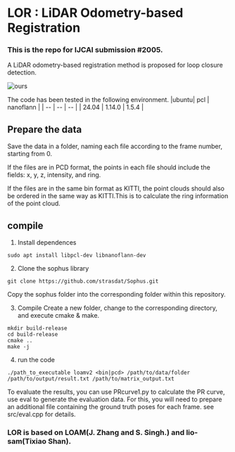 # LOR : LiDAR Odometry-based Registration
### This is the repo for IJCAI submission #2005.

A LiDAR odometry-based registration method is proposed for loop closure detection.

![ours](doc/2025-01-17T12_35_08.898Z-139132.gif)

The code has been tested in the following environment.
|ubuntu| pcl | nanoflann |
| -- | -- | -- | 
| 24.04 | 1.14.0 | 1.5.4 |

## Prepare the data

Save the data in a folder, naming each file according to the frame number, starting from 0.

If the files are in PCD format, the points in each file should include the fields: x, y, z, intensity, and ring.

If the files are in the same bin format as KITTI, the point clouds should also be ordered in the same way as KITTI.This is to calculate the ring information of the point cloud.


## compile

1. Install dependences
``` shell
sudo apt install libpcl-dev libnanoflann-dev
```
2. Clone the sophus library
``` shell
git clone https://github.com/strasdat/Sophus.git
```
Copy the sophus folder into the corresponding folder within this repository.

3. Compile
Create a new folder, change to the corresponding directory, and execute cmake & make.
``` shell
mkdir build-release
cd build-release
cmake ..
make -j
```

4. run the code

``` shell
./path_to_executable loamv2 <bin|pcd> /path/to/data/folder /path/to/output/result.txt /path/to/matrix_output.txt
```

To evaluate the results, you can use PRcurve1.py to calculate the PR curve, use eval to generate the evaluation data.
For this, you will need to prepare an additional file containing the ground truth poses for each frame. see src/eval.cpp for details.


### LOR is based on LOAM(J. Zhang and S. Singh.) and lio-sam(Tixiao Shan).